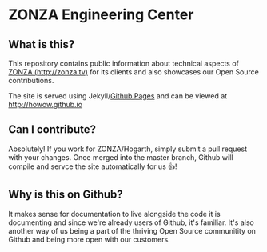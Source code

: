 # ZONZA Engineering Center

## What is this?
This repository contains public information about technical aspects of [ZONZA (http://zonza.tv)](http://zonza.tv) for its
clients and also showcases our Open Source contributions.

The site is served using Jekyll/[Github Pages](https://pages.github.com/) and can be viewed at http://howow.github.io

## Can I contribute?
Absolutely! If you work for ZONZA/Hogarth, simply submit a pull request with your changes. Once merged into the master branch, Github will compile and servce the site automatically for us :thumbsup:!

## Why is this on Github?
It makes sense for documentation to live alongside the code it is documenting and since we're already users of Github, it's familiar. It's also another way of us being a part of the thriving Open Source communitity on Github and being more open with our customers.
